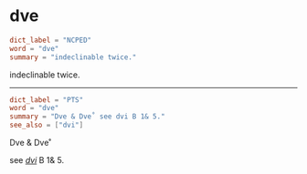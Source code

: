 # dve

``` toml
dict_label = "NCPED"
word = "dve"
summary = "indeclinable twice."
```

indeclinable twice.

--------------------

``` toml
dict_label = "PTS"
word = "dve"
summary = "Dve & Dve˚ see dvi B 1& 5."
see_also = ["dvi"]
```

Dve & Dve˚

see *[dvi](dvi.md)* B 1& 5.

